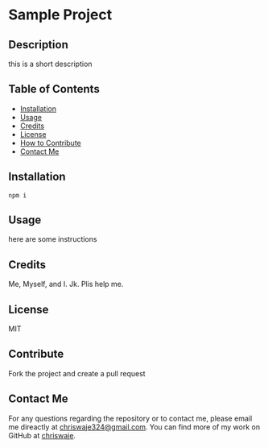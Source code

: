 # Sample Project

## Description

this is a short description

## Table of Contents

- [Installation](#installation)
- [Usage](#usage)
- [Credits](#credits)
- [License](#license)
- [How to Contribute](#contribute)
- [Contact Me](#contact-me)

## Installation

````
npm i
````

## Usage

here are some instructions

## Credits

Me, Myself, and I. Jk. Plis help me.

## License

MIT

## Contribute

Fork the project and create a pull request

## Contact Me

For any questions regarding the repository or to contact me, please email me direactly at [chriswaje324@gmail.com](mailto:chriswaje324@gmail.com). You can find more of my work on GitHub at [chriswaje](https://github.com/chriswaje).
        